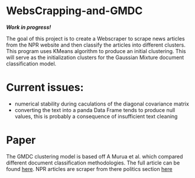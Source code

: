 # WebsCrapping-and-GMDC

***Work in progress!***

The goal of this project is to create a Webscraper to scrape news articles from the NPR website and then classify the articles into different clusters. 
This program uses KMeans algorithm to produce an initial clustering. This will serve as the initialization clusters for the Gaussian Mixture document classification model.

# Current issues:
* numerical stability during caculations of the diagonal covariance matrix
* converting the text into a panda Data Frame tends to produce null values, this is probably a consequence of insufficient text cleaning

# Paper
The GMDC clustering model is based off A Murua et al. which compared different document classification methodologies. The full article can be found [here](https://sites.stat.washington.edu/people/wxs/Learning-papers/MuruaStuetzleTantrumSieberts-A4.pdf).
NPR articles are scraper from there politics section [here](https://www.npr.org/sections/politics/)
